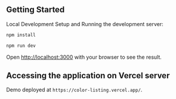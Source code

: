 ## Getting Started

Local Development Setup and Running the development server:

```bash
npm install
```

```bash
npm run dev
```

Open [http://localhost:3000](http://localhost:3000) with your browser to see the result.

## Accessing the application on Vercel server

Demo deployed at `https://color-listing.vercel.app/`.
